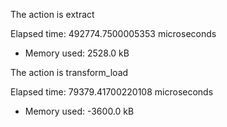 
The action is extract


Elapsed time: 492774.7500005353 microseconds


- Memory used: 2528.0 kB

The action is transform_load


Elapsed time: 79379.41700220108 microseconds


- Memory used: -3600.0 kB
